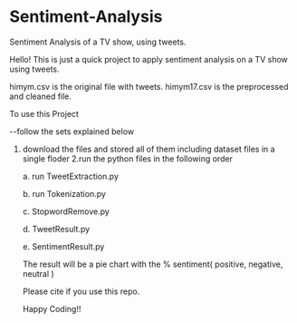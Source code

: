 # Sentiment-Analysis
Sentiment Analysis of a TV show, using tweets. 


Hello! This is just a quick project to apply sentiment analysis on a TV show using tweets. 

himym.csv is the original file with tweets. 
himym17.csv is the preprocessed and cleaned file. 

To use this Project 

--follow the sets explained below
1. download the files and stored all of them including dataset files in a single floder
2.run the python files in the following order

     a. run TweetExtraction.py
   
     b. run Tokenization.py
   
     c. StopwordRemove.py
   
     d. TweetResult.py
   
     e. SentimentResult.py

   The result will be a pie chart with the % sentiment( positive, negative, neutral )

   Please cite if you use this repo.

   Happy Coding!!
   

